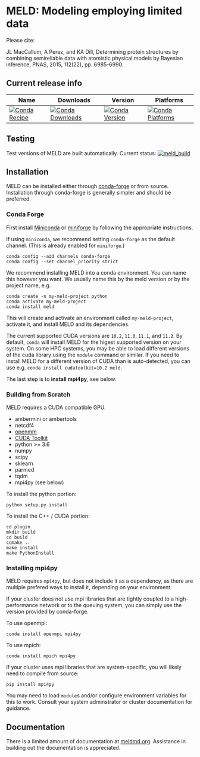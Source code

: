 # MELD: Modeling employing limited data

Please cite:

JL MacCallum, A Perez, and KA Dill, Determining protein structures by combining semireliable data
with atomistic physical models by Bayesian inference, PNAS, 2015, 112(22), pp. 6985-6990.

## Current release info

| Name | Downloads | Version | Platforms |
| --- | --- | --- | --- |
| [![Conda Recipe](https://img.shields.io/badge/recipe-meld-green.svg)](https://anaconda.org/conda-forge/meld) | [![Conda Downloads](https://img.shields.io/conda/dn/conda-forge/meld.svg)](https://anaconda.org/conda-forge/meld) | [![Conda Version](https://img.shields.io/conda/vn/conda-forge/meld.svg)](https://anaconda.org/conda-forge/meld) | [![Conda Platforms](https://img.shields.io/conda/pn/conda-forge/meld.svg)](https://anaconda.org/conda-forge/meld) |

## Testing

Test versions of MELD are built automatically. Current status:
[![meld_build](https://github.com/maccallumlab/meld/actions/workflows/CI.yml/badge.svg)](https://github.com/maccallumlab/meld/actions)


## Installation

MELD can be installed either through [conda-forge](https://conda-forge.org/) or from source. Installation through 
conda-forge is generally simpler and should be preferred.

### Conda Forge

First install [Miniconda](https://docs.conda.io/en/latest/miniconda.html#installing) or
[miniforge](https://github.com/conda-forge/miniforge) by following the appropriate instructions.

If using `miniconda`, we recommend setting `conda-forge` as the default channel. (This is already enabled for `miniforge`.)
```
conda config --add channels conda-forge 
conda config --set channel_priority strict
```

We recommend installing MELD into a conda environment. You can name this however you want. We usually name this by the
meld version or by the project name, e.g.
```
conda create -n my-meld-project python
conda activate my-meld-project
conda install meld
```

This will create and activate an environment called `my-meld-project`, activate it, and install MELD and its dependencies.

The current supported CUDA versions are `10.2`, `11.0`, `11.1`, and `11.2`. By default, `conda` will install MELD
for the higest supported version on your system. On some HPC systems, you may be able to load different versions of the cuda
library using the `module` command or similar. If you need to install MELD for a different version of CUDA than is
auto-detected, you can use e.g. `conda install cudatoolkit=10.2 meld`.

The last step is to **install mpi4py**, see below.

### Building from Scratch

MELD requires a CUDA compatible GPU.

* ambermini or ambertools
* netcdf4
* [openmm](https://github.com/pandegroup/openmm)
* [CUDA Toolkit](https://developer.nvidia.com/cuda-toolkit)
* python >= 3.6
* numpy
* scipy
* sklearn
* parmed
* tqdm
* mpi4py (see below)

To install the python portion:
```
python setup.py install
```

To install the C++ / CUDA portion:
```
cd plugin
mkdir build
cd build
ccmake ..
make install
make PythonInstall
```

### Installing mpi4py

MELD requires `mpi4py`, but does not include it as a dependency, as there are multiple prefered ways to install
it, depending on your environment.

If your cluster does not use mpi libraries that are tightly coupled to a high-performance network or to the queuing system,
you can simply use the version provided by conda-forge.

To use openmpi:
```
conda install openmpi mpi4py
```
To use mpich:
```
conda install mpich mpi4py
```

If your cluster uses mpi libraries that are system-specific, you will likely need to compile from source:
```
pip install mpi4py
```
You may need to load `module`s and/or configure environment variables for this to work. Consult your system adminstrator or
cluster documentation for guidance.

## Documentation

There is a limited amount of documentation at [meldmd.org](http://meldmd.org). Assistance in building out the documentation
is appreciated.